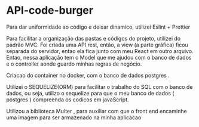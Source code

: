 # API-code-burger

Para dar uniformidade ao código e deixar dinamico, utilizei Eslint + Prettier

Para facilitar a organização das pastas e códigos do projeto, utilizei do padrão MVC. Foi criada uma API rest, então, a view (a parte gráfica) ficou separada do servidor, entao ela fica junto com meu React em outro arquivo.
Entao, nessa aplicação tem o Model que me ajudou com o banco de dados e o controller aonde guardo minhas regras de negócio.

Criacao do container no docker, com o banco de dados postgres . 

Utilizei o SEQUELIZE(ORM) para facilitar o trabalho do SQL com o banco de dados, ou seja, utilizo o sequelize para que o meu banco de dados ( postgres ) compreenda os codicos em javaScript.

Utilizou a biblioteca Multer , para auxiliar com que o front end encaminhe uma imagem para ser armazenado na minha aplicacao
